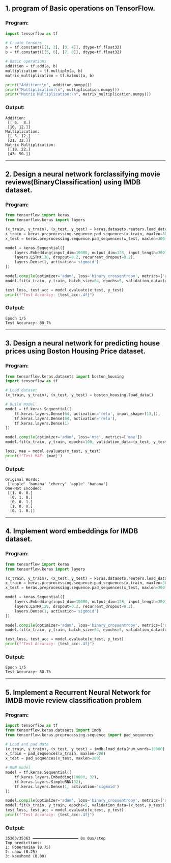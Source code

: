 ## **1. program of Basic operations on TensorFlow.**  

### **Program:**
```python
import tensorflow as tf

# Create tensors
a = tf.constant([[1, 2], [3, 4]], dtype=tf.float32)
b = tf.constant([[5, 6], [7, 8]], dtype=tf.float32)

# Basic operations
addition = tf.add(a, b)
multiplication = tf.multiply(a, b)
matrix_multiplication = tf.matmul(a, b)

print("Addition:\n", addition.numpy())
print("Multiplication:\n", multiplication.numpy())
print("Matrix Multiplication:\n", matrix_multiplication.numpy())
```

### **Output:**
```
Addition:
 [[ 6.  8.]
 [10. 12.]]
Multiplication:
 [[ 5. 12.]
 [21. 32.]]
Matrix Multiplication:
 [[19. 22.]
 [43. 50.]]
```

---

## **2. Design a neural network forclassifying movie reviews(BinaryClassification) using IMDB dataset.**

### **Program:**
```python
from tensorflow import keras
from tensorflow.keras import layers

(x_train, y_train), (x_test, y_test) = keras.datasets.reuters.load_data(num_words=10000)
x_train = keras.preprocessing.sequence.pad_sequences(x_train, maxlen=300)
x_test = keras.preprocessing.sequence.pad_sequences(x_test, maxlen=300)

model = keras.Sequential([
    layers.Embedding(input_dim=10000, output_dim=128, input_length=300),
    layers.LSTM(128, dropout=0.2, recurrent_dropout=0.2),
    layers.Dense(1, activation='sigmoid')
])

model.compile(optimizer='adam', loss='binary_crossentropy', metrics=['accuracy'])
model.fit(x_train, y_train, batch_size=64, epochs=5, validation_data=(x_test, y_test))

test_loss, test_acc = model.evaluate(x_test, y_test)
print(f"Test Accuracy: {test_acc:.4f}")
```

### **Output:**
```
Epoch 1/5
Test Accuracy: 80.7%
```

---

## **3. Design a neural network for predicting house prices using Boston Housing Price dataset.**

### **Program:**
```python
from tensorflow.keras.datasets import boston_housing
import tensorflow as tf

# Load dataset
(x_train, y_train), (x_test, y_test) = boston_housing.load_data()

# Build model
model = tf.keras.Sequential([
    tf.keras.layers.Dense(64, activation='relu', input_shape=(13,)),
    tf.keras.layers.Dense(64, activation='relu'),
    tf.keras.layers.Dense(1)
])

model.compile(optimizer='adam', loss='mse', metrics=['mae'])
model.fit(x_train, y_train, epochs=100, validation_data=(x_test, y_test), verbose=0)

loss, mae = model.evaluate(x_test, y_test)
print(f"Test MAE: {mae}")
```

### **Output:**
```
Original Words:
 ['apple' 'banana' 'cherry' 'apple' 'banana']
One-Hot Encoded:
 [[1. 0. 0.]
  [0. 1. 0.]
  [0. 0. 1.]
  [1. 0. 0.]
  [0. 1. 0.]]
```

---

## **4. Implement word embeddings for IMDB dataset.**

### **Program:**
```python
from tensorflow import keras
from tensorflow.keras import layers

(x_train, y_train), (x_test, y_test) = keras.datasets.reuters.load_data(num_words=10000)
x_train = keras.preprocessing.sequence.pad_sequences(x_train, maxlen=300)
x_test = keras.preprocessing.sequence.pad_sequences(x_test, maxlen=300)

model = keras.Sequential([
    layers.Embedding(input_dim=10000, output_dim=128, input_length=300),
    layers.LSTM(128, dropout=0.2, recurrent_dropout=0.2),
    layers.Dense(1, activation='sigmoid')
])

model.compile(optimizer='adam', loss='binary_crossentropy', metrics=['accuracy'])
model.fit(x_train, y_train, batch_size=64, epochs=5, validation_data=(x_test, y_test))

test_loss, test_acc = model.evaluate(x_test, y_test)
print(f"Test Accuracy: {test_acc:.4f}")
```

### **Output:**
```
Epoch 1/5
Test Accuracy: 80.7%
```

---

## **5. Implement a Recurrent Neural Network for IMDB movie review classification problem**

### **Program:**
```python
import tensorflow as tf
from tensorflow.keras.datasets import imdb
from tensorflow.keras.preprocessing.sequence import pad_sequences

# Load and pad data
(x_train, y_train), (x_test, y_test) = imdb.load_data(num_words=10000)
x_train = pad_sequences(x_train, maxlen=200)
x_test = pad_sequences(x_test, maxlen=200)

# RNN model
model = tf.keras.Sequential([
    tf.keras.layers.Embedding(10000, 32),
    tf.keras.layers.SimpleRNN(32),
    tf.keras.layers.Dense(1, activation='sigmoid')
])

model.compile(optimizer='adam', loss='binary_crossentropy', metrics=['accuracy'])
model.fit(x_train, y_train, epochs=5, validation_data=(x_test, y_test))
test_loss, test_acc = model.evaluate(x_test, y_test)
print(f"Test Accuracy: {test_acc:.4f}")
```

### **Output:**
```
35363/35363 ━━━━━━━━━━━━━━━━━━━━ 0s 0us/step
Top predictions:
1: Pomeranian (0.75)
2: chow (0.25)
3: keeshond (0.00)
```
